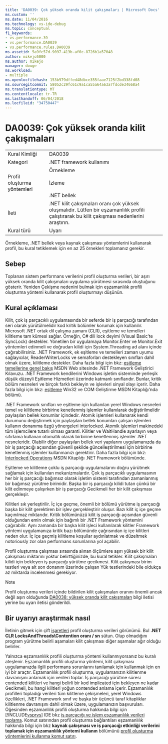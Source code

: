 ```yaml
---
title: 'DA0039: Çok yüksek oranda kilit çakışmaları | Microsoft Docs'
ms.custom: ''
ms.date: 11/04/2016
ms.technology: vs-ide-debug
ms.topic: conceptual
f1_keywords:
- vs.performance.39
- vs.performance.DA0039
- vs.performance.rules.DA0039
ms.assetid: 5a9fc57d-9097-413b-af0c-8726b1a57048
author: mikejo5000
ms.author: mikejo
manager: douge
ms.workload:
- multiple
ms.openlocfilehash: 153b979dffed48dbce355faae7125f2bd338fd08
ms.sourcegitcommit: 58052c29fc61c9a1ca55a64a63a7fdcde34668a4
ms.translationtype: MT
ms.contentlocale: tr-TR
ms.lasthandoff: 06/04/2018
ms.locfileid: "34750447"
---
```

# <a name="da0039-very-high-rate-of-lock-contentions"></a>DA0039: Çok yüksek oranda kilit çakışmaları
|||  
|-|-|  
|Kural Kimliği|DA0039|  
|Kategori|.NET framework kullanımı|  
|Profil oluşturma yöntemleri|Örnekleme<br /><br /> İzleme<br /><br /> .NET bellek|  
|İleti|.NET kilit çakışmaları oranı çok yüksek oluşmalıdır. Lütfen bir eşzamanlılık profili çalıştırarak bu kilit çakışması nedenlerini araştırın.|  
|Kural türü|Uyarı|  
  
 Örnekleme, .NET bellek veya kaynak çakışması yöntemlerini kullanarak profil, bu kural tetiklemek için en az 25 örnekleri toplamanız gerekir.  
  
## <a name="cause"></a>Sebep  
 Toplanan sistem performans verilerini profil oluşturma verileri, bir aşırı yüksek oranda kilit çakışmaları uygulama yürütmesi sırasında oluştuğunu gösterir. Yeniden Çekişme nedenini bulmak için eşzamanlılık profili oluşturma yöntemi kullanarak profil oluşturmayı düşünün.  
  
## <a name="rule-description"></a>Kural açıklaması  
 Kilit, çok iş parçacıklı uygulamasında bir seferde bir iş parçacığı tarafından seri olarak yürütülmelidir kod kritik bölümler korumak için kullanılır. Microsoft .NET ortak dil çalışma zamanı (CLR), eşitleme ve temelleri kilitleme tam kümesi sağlar. Örneğin, C# dili lock deyimi (Visual Basic'te SyncLock) destekler. Yönetilen bir uygulamaya Monitor.Enter ve Monitor.Exit yöntemleri edinmeli ve doğrudan kilidi için System.Threading ad alanı içinde çağırabilirsiniz. .NET Framework, ek eşitleme ve temelleri zaman uyumu sağlayıcılar, ReaderWriterLocks ve semaforları destekleyen sınıfları dahil olmak üzere, kilitleme destekler. Daha fazla bilgi için bkz: [eşitleme temellerine genel bakış](http://go.microsoft.com/fwlink/?LinkId=177867) MSDN Web sitesinde .NET Framework Geliştirici Kılavuzu. .NET Framework kendilerini Windows işletim sisteminde yerleşik düşük düzeyli Eşitleme Hizmetleri üzerinde katmanlı sınıflarıdır. Bunlar, kritik bölüm nesneleri ve birçok farklı bekleyin ve işlevleri sinyal olayı içerir. Daha fazla bilgi için bkz: [eşitleme](http://go.microsoft.com/fwlink/?LinkId=177869) Win32 ve COM Geliştirme MSDN Kitaplığı'nda bölümü.  
  
 .NET Framework sınıfları ve eşitleme için kullanılan yerel Windows nesneleri temel ve kilitleme birbirine kenetlenmiş işlemler kullanılarak değiştirilmelidir paylaşılan bellek konumlar içindedir. Atomik işlemleri kullanarak kendi durumunu değiştirmek için paylaşılan bellek konumları çalışan işlemleri kullanın donanıma özgü yönergeleri interlocked. Atomik işlemleri makinedeki tüm işlemcilere tutarlı olması garanti. Kilitler ve WaitHandle ayarlayın veya sıfırlama kullanan otomatik olarak birbirine kenetlenmiş işlemler .NET nesneleridir. Olabilir diğer paylaşılan bellek veri yapılarını uygulamanızda da bir iş parçacığı açısından güvenli şekilde güncelleştirilmesi için birbirine kenetlenmiş işlemler kullanmanızı gerektirir. Daha fazla bilgi için bkz: [Interlocked Operations](http://go.microsoft.com/fwlink/?LinkId=177870) MSDN Kitaplığı .NET Framework bölümünde.  
  
 Eşitleme ve kilitleme çoklu iş parçacığı uygulamalarını doğru yürütmek sağlamak için kullanılan mekanizmalardır. Çok iş parçacıklı uygulamasının her bir iş parçacığı bağımsız olarak işletim sistemi tarafından zamanlanmış bir bağımsız yürütme birimidir. Başka bir iş parçacığı kilidi tutan çünkü bir kilit edinmeye çalışırken bir iş parçacığı Gecikmeli her bir kilit çakışması gerçekleşir.  
  
 Kilitleri sık yerleştirilir. İç içe geçme, önemli bir bölümü yürütme iş parçacığı başka bir kilit gerektiren bir işlev gerçekleştirir oluşur. Bazı kilit iç içe geçme kaçınılmaz miktarıdır. Kritik bölümünüzü kilit iş parçacığı açısından güvenli olduğundan emin olmak için bağımlı bir .NET Framework yöntemini çağırabilir. Aynı zamanda bir başka kilit işleci kullanılarak kilitler Framework yöntemi uygulamanıza kritik bazı bölümünde çağrısından iç içe kilitleri neden olur. İç içe geçmiş kilitleme koşullar aydınlatmak ve düzeltmek notoriously zor olan performans sorunlarına yol açabilir.  
  
 Profil oluşturma çalışması sırasında alınan ölçümlere aşırı yüksek bir kilit çakışması miktarını yoktur belirttiğinizde, bu kural tetikler. Kilit çakışmaları kilidi için bekleyen iş parçacığı yürütme gecikmesi. Kilit çakışması birim testleri veya alt son donanım üzerinde çalışan Yük testlerindeki bile oldukça az miktarda incelenmesi gerekiyor.  
  
> [!NOTE]
>  Profil oluşturma verileri içinde bildirilen kilit çakışmaları oranını önemli ancak değil aşırı olduğunda [DA0038: yüksek oranda kilit çakışmaları](../profiling/da0038-high-rate-of-lock-contentions.md) bilgi iletisi yerine bu uyarı iletisi gönderildi.  
  
## <a name="how-to-investigate-a-warning"></a>Bir uyarıyı araştırmak nasıl  
 İletinin gitmek için çift [işaretleri](../profiling/marks-view.md) profil oluşturma verileri görünümü.  Bul **.NET CLR LocksAndThreads\Contention oranı / sn** sütun. Olup olmadığını program yürütme belirli aşamaları kilit çakışması diğer aşamalar ağır olduğu belirler.  
  
 Yalnızca eşzamanlılık profili oluşturma yöntemi kullanmıyorsanız bu kuralı ateşlenir. Eşzamanlılık profili oluşturma yöntemi, kilit çakışması uygulamanızda ilgili performans sorunlarını tanılamak için kullanmak için en iyi bir araçtır. Eşzamanlılık profili oluşturma, uygulamanızın kilitlenme davranışını anlamak için verileri toplar. İş parçacığı yürütme süresi contended kilitleri ve hangi belirli bir kod implicated için bekleyen ne kadar Gecikmeli, bu hangi kilitleri yoğun contended anlama içerir. Eşzamanlılık profilleri topladığı verileri tüm kilitleme çekişmeleri, yerel Windows özellikleri, .NET Framework sınıf ve başka bir üçüncü taraf kitaplıklar kilitlenme davranışını dahil olmak üzere, uygulamanızın başvuruları. Öğesinden eşzamanlılık profili oluşturma hakkında bilgi için [!INCLUDE[vsprvs](../code-quality/includes/vsprvs_md.md)] IDE bkz [iş parçacığı ve işlem eşzamanlılık verileri toplama](../profiling/collecting-thread-and-process-concurrency-data.md). Komut satırından profil oluşturma bağlantıları eşzamanlılık hakkında bilgi için bkz **kaynak çakışması ve iş parçacığı etkinliği verilerini toplamak için eşzamanlılık yöntemi kullanın** bölümünü [profil oluşturma yöntemlerini kullanma komut satırı](../profiling/using-profiling-methods-to-collect-performance-data-from-the-command-line.md).